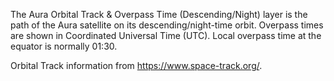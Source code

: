 The Aura Orbital Track & Overpass Time (Descending/Night) layer is the path of the Aura satellite on its descending/night-time orbit. Overpass times are shown in Coordinated Universal Time (UTC). Local overpass time at the equator is normally 01:30.

Orbital Track information from <https://www.space-track.org/>.

